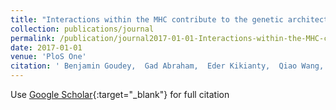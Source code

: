 ```yaml
---
title: "Interactions within the MHC contribute to the genetic architecture of celiac disease"
collection: publications/journal
permalink: /publication/journal2017-01-01-Interactions-within-the-MHC-contribute-to-the-genetic-architecture-of-celiac-disease
date: 2017-01-01
venue: 'PloS One'
citation: ' Benjamin Goudey,  Gad Abraham,  Eder Kikianty,  Qiao Wang,  Dave Rawlinson,  Fan Shi,  Izhak Haviv,  Linda Stern,  Adam Kowalczyk,  Michael Inouye, &quot;Interactions within the MHC contribute to the genetic architecture of celiac disease.&quot; PloS One, 2017.'
---
```

Use [Google Scholar](https://scholar.google.com/scholar?q=Interactions+within+the+MHC+contribute+to+the+genetic+architecture+of+celiac+disease){:target="_blank"} for full citation